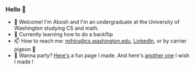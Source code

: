 ### Hello 👋

* 🥳 Welcome! I'm Abosh and I'm an undergraduate at the University of Washington studying CS and math.
* 🌱 Currently learning how to do a backflip
* 📫 How to reach me: mihiru@cs.washington.edu, [LinkedIn](https://www.linkedin.com/in/yayabosh/), or by carrier pigeon 🐓
* 🎉 Wanna party? [Here's](https://students.washington.edu/mihiru/party.html) a fun page I made. And here's [another one](https://matias.ma/nsfw/) I wish I made !
<!--
**yayabosh/yayabosh** is a ✨ _special_ ✨ repository because its `README.md` (this file) appears on your GitHub profile.

Here are some ideas to get you started:

- 🔭 I’m currently working on ...
- 🌱 I’m currently learning ...
- 👯 I’m looking to collaborate on ...
- 🤔 I’m looking for help with ...
- 💬 Ask me about ...
- 📫 How to reach me: ...
- 😄 Pronouns: ...
- ⚡ Fun fact: ...
-->
